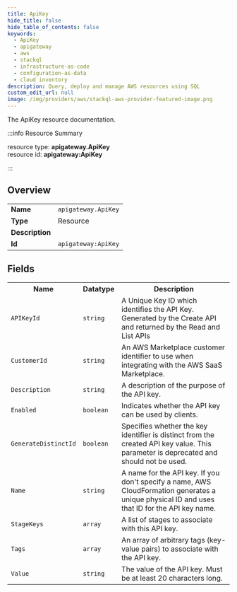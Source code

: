 ```yaml
---
title: ApiKey
hide_title: false
hide_table_of_contents: false
keywords:
  - ApiKey
  - apigateway
  - aws
  - stackql
  - infrastructure-as-code
  - configuration-as-data
  - cloud inventory
description: Query, deploy and manage AWS resources using SQL
custom_edit_url: null
image: /img/providers/aws/stackql-aws-provider-featured-image.png
---
```

The ApiKey resource documentation.

:::info Resource Summary

<div class="row">
<div class="providerDocColumn">
<span>resource type:&nbsp;<b>apigateway.ApiKey</b></span><br />
<span>resource id:&nbsp;<b>apigateway:ApiKey</b></span><br />
</div>
</div>

:::

## Overview
<table><tbody>
<tr><td><b>Name</b></td><td><code>apigateway.ApiKey</code></td></tr>
<tr><td><b>Type</b></td><td>Resource</td></tr>
<tr><td><b>Description</b></td><td></td></tr>
<tr><td><b>Id</b></td><td><code>apigateway:ApiKey</code></td></tr>
</tbody></table>

## Fields
<table><tbody>
<tr><th>Name</th><th>Datatype</th><th>Description</th></tr>
<tr><td><code>APIKeyId</code></td><td><code>string</code></td><td>A Unique Key ID which identifies the API Key. Generated by the Create API and returned by the Read and List APIs </td></tr><tr><td><code>CustomerId</code></td><td><code>string</code></td><td>An AWS Marketplace customer identifier to use when integrating with the AWS SaaS Marketplace.</td></tr><tr><td><code>Description</code></td><td><code>string</code></td><td>A description of the purpose of the API key.</td></tr><tr><td><code>Enabled</code></td><td><code>boolean</code></td><td>Indicates whether the API key can be used by clients.</td></tr><tr><td><code>GenerateDistinctId</code></td><td><code>boolean</code></td><td>Specifies whether the key identifier is distinct from the created API key value. This parameter is deprecated and should not be used.</td></tr><tr><td><code>Name</code></td><td><code>string</code></td><td>A name for the API key. If you don't specify a name, AWS CloudFormation generates a unique physical ID and uses that ID for the API key name.</td></tr><tr><td><code>StageKeys</code></td><td><code>array</code></td><td>A list of stages to associate with this API key.</td></tr><tr><td><code>Tags</code></td><td><code>array</code></td><td>An array of arbitrary tags (key-value pairs) to associate with the API key.</td></tr><tr><td><code>Value</code></td><td><code>string</code></td><td>The value of the API key. Must be at least 20 characters long.</td></tr>
</tbody></table>